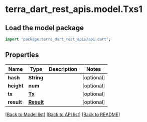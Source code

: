 # terra_dart_rest_apis.model.Txs1

## Load the model package
```dart
import 'package:terra_dart_rest_apis/api.dart';
```

## Properties
Name | Type | Description | Notes
------------ | ------------- | ------------- | -------------
**hash** | **String** |  | [optional] 
**height** | **num** |  | [optional] 
**tx** | [**Tx**](Tx.md) |  | [optional] 
**result** | [**Result**](Result.md) |  | [optional] 

[[Back to Model list]](../README.md#documentation-for-models) [[Back to API list]](../README.md#documentation-for-api-endpoints) [[Back to README]](../README.md)


